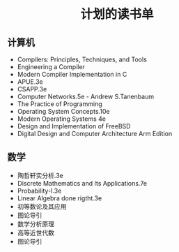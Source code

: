 # <center>计划的读书单</center>

## 计算机

- Compilers: Principles, Techniques, and Tools
- Engineering a Compiler
- Modern Compiler Implementation in C
- APUE.3e
- CSAPP.3e
- Computer Networks.5e - Andrew S.Tanenbaum
- The Practice of Programming
- Operating System Concepts.10e
- Modern Operating Systems 4e
- Design and Implementation of FreeBSD
- Digital Design and Computer Architecture Arm Edition

## 数学

- 陶哲轩实分析.3e
- Discrete Mathematics and Its Applications.7e
- Probability-I.3e
- Linear Algebra done rigtht.3e
- 初等数论及其应用
- 图论导引
- 数学分析原理
- 高等近世代数
- 图论导引